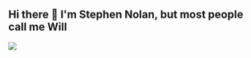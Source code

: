 ## Hi there 👋 I'm Stephen Nolan, but most people call me Will
![](https://cdn.hackernoon.com/images/ckxz-5-f-75-v-00-z-00-as-638-qw-6-ofc.jpg)

<!--
**sn0lan02/sn0lan02** is a ✨ _special_ ✨ repository because its `README.md` (this file) appears on your GitHub profile.

Here are some ideas to get you started:

- 🔭 I’m currently working on ...
- 🌱 I’m currently learning ...
- 👯 I’m looking to collaborate on ...
- 🤔 I’m looking for help with ...
- 💬 Ask me about ...
- 📫 How to reach me: ...
- 😄 Pronouns: ...
- ⚡ Fun fact: ...
-->
